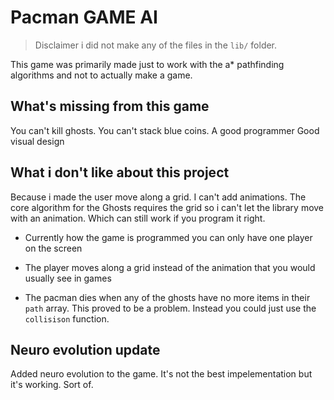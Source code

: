 # Pacman GAME AI

> Disclaimer i did not make any of the files in the `lib/` folder.

This game was primarily made just to work with the a* pathfinding algorithms and not to actually make a game.

## What's missing from this game

You can't kill ghosts.
You can't stack blue coins.
A good programmer
Good visual design

## What i don't like about this project

Because i made the user move along a grid. I can't add animations.
The core algorithm for the Ghosts requires the grid so i can't let the library move with an animation.
Which can still work if you program it right.

* Currently how the game is programmed you can only have one player on the screen

* The player moves along a grid instead of the animation that you would usually see in games

* The pacman dies when any of the ghosts have no more items in their `path` array. This proved to be a problem. Instead you could just use the `collisison` function.

## Neuro evolution update

Added neuro evolution to the game. It's not the best impelementation but it's working. Sort of.
